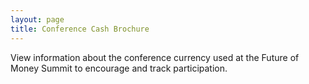 ```yaml
---
layout: page
title: Conference Cash Brochure
---
```

View information about the conference currency used at the Future of Money Summit to encourage and track participation.
